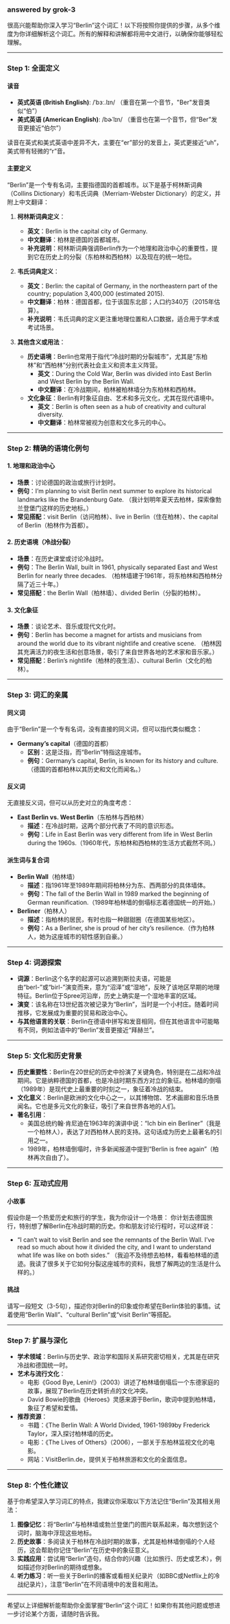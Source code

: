 ### answered by grok-3
很高兴能帮助你深入学习“Berlin”这个词汇！以下将按照你提供的步骤，从多个维度为你详细解析这个词汇。所有的解释和讲解都将用中文进行，以确保你能够轻松理解。

---

### Step 1: 全面定义

#### 读音
- **英式英语 (British English)**: /ˈbɜː.lɪn/ （重音在第一个音节，"Ber"发音类似“伯”）
- **美式英语 (American English)**: /bɚˈlɪn/ （重音也在第一个音节，但“Ber”发音更接近“伯尔”）

读音在英式和美式英语中差异不大，主要在“er”部分的发音上，英式更接近“uh”，美式带有轻微的“r”音。

#### 主要定义
“Berlin”是一个专有名词，主要指德国的首都城市。以下是基于柯林斯词典（Collins Dictionary）和韦氏词典（Merriam-Webster Dictionary）的定义，并附上中文翻译：

1. **柯林斯词典定义**：
   - **英文**：Berlin is the capital city of Germany.
   - **中文翻译**：柏林是德国的首都城市。
   - **补充说明**：柯林斯词典强调Berlin作为一个地理和政治中心的重要性，提到它在历史上的分裂（东柏林和西柏林）以及现在的统一地位。

2. **韦氏词典定义**：
   - **英文**：Berlin: the capital of Germany, in the northeastern part of the country; population 3,400,000 (estimated 2015).
   - **中文翻译**：柏林：德国首都，位于该国东北部；人口约340万（2015年估算）。
   - **补充说明**：韦氏词典的定义更注重地理位置和人口数据，适合用于学术或考试场景。

3. **其他含义或用法**：
   - **历史语境**：Berlin也常用于指代“冷战时期的分裂城市”，尤其是“东柏林”和“西柏林”分别代表社会主义和资本主义阵营。
     - **英文**：During the Cold War, Berlin was divided into East Berlin and West Berlin by the Berlin Wall.
     - **中文翻译**：在冷战期间，柏林被柏林墙分为东柏林和西柏林。
   - **文化象征**：Berlin有时象征自由、艺术和多元文化，尤其在现代语境中。
     - **英文**：Berlin is often seen as a hub of creativity and cultural diversity.
     - **中文翻译**：柏林常被视为创意和文化多元的中心。

---

### Step 2: 精确的语境化例句

#### 1. 地理和政治中心
- **场景**：讨论德国的政治或旅行计划时。
- **例句**：I’m planning to visit Berlin next summer to explore its historical landmarks like the Brandenburg Gate.
  （我计划明年夏天去柏林，探索像勃兰登堡门这样的历史地标。）
- **常见搭配**：visit Berlin（访问柏林）、live in Berlin（住在柏林）、the capital of Berlin（柏林作为首都）。

#### 2. 历史语境（冷战分裂）
- **场景**：在历史课堂或讨论冷战时。
- **例句**：The Berlin Wall, built in 1961, physically separated East and West Berlin for nearly three decades.
  （柏林墙建于1961年，将东柏林和西柏林分隔了近三十年。）
- **常见搭配**：the Berlin Wall（柏林墙）、divided Berlin（分裂的柏林）。

#### 3. 文化象征
- **场景**：谈论艺术、音乐或现代文化时。
- **例句**：Berlin has become a magnet for artists and musicians from around the world due to its vibrant nightlife and creative scene.
  （柏林因其充满活力的夜生活和创意场景，吸引了来自世界各地的艺术家和音乐家。）
- **常见搭配**：Berlin’s nightlife（柏林的夜生活）、cultural Berlin（文化的柏林）。

---

### Step 3: 词汇的亲属

#### 同义词
由于“Berlin”是一个专有名词，没有直接的同义词，但可以指代类似概念：
- **Germany’s capital**（德国的首都）
  - **区别**：这是泛指，而“Berlin”特指这座城市。
  - **例句**：Germany’s capital, Berlin, is known for its history and culture.（德国的首都柏林以其历史和文化而闻名。）

#### 反义词
无直接反义词，但可以从历史对立的角度考虑：
- **East Berlin vs. West Berlin**（东柏林与西柏林）
  - **描述**：在冷战时期，这两个部分代表了不同的意识形态。
  - **例句**：Life in East Berlin was very different from life in West Berlin during the 1960s.（1960年代，东柏林和西柏林的生活方式截然不同。）

#### 派生词与复合词
- **Berlin Wall**（柏林墙）
  - **描述**：指1961年至1989年期间将柏林分为东、西两部分的具体墙体。
  - **例句**：The fall of the Berlin Wall in 1989 marked the beginning of German reunification.（1989年柏林墙的倒塌标志着德国统一的开始。）
- **Berliner**（柏林人）
  - **描述**：指柏林的居民，有时也指一种甜甜圈（在德国某些地区）。
  - **例句**：As a Berliner, she is proud of her city’s resilience.（作为柏林人，她为这座城市的韧性感到自豪。）

---

### Step 4: 词源探索

- **词源**：Berlin这个名字的起源可以追溯到斯拉夫语，可能是由“berl-”或“birl-”演变而来，意为“沼泽”或“湿地”，反映了该地区早期的地理特征。Berlin位于Spree河沿岸，历史上确实是一个湿地丰富的区域。
- **演变**：该名称在13世纪首次被记录为“Berlin”，当时是一个小村庄。随着时间推移，它发展成为重要的贸易和政治中心。
- **与其他语言的关联**：Berlin在德语中拼写和发音相同，但在其他语言中可能略有不同，例如法语中的“Berlin”发音更接近“拜赫兰”。

---

### Step 5: 文化和历史背景

- **历史重要性**：Berlin在20世纪的历史中扮演了关键角色，特别是在二战和冷战期间。它是纳粹德国的首都，也是冷战时期东西方对立的象征。柏林墙的倒塌（1989年）是现代史上最重要的时刻之一，象征着冷战的结束。
- **文化意义**：Berlin是欧洲的文化中心之一，以其博物馆、艺术画廊和音乐场景闻名。它也是多元文化的象征，吸引了来自世界各地的人们。
- **著名引用**：
  - 美国总统约翰·肯尼迪在1963年的演讲中说：“Ich bin ein Berliner”（我是一个柏林人），表达了对西柏林人民的支持。这句话成为历史上最著名的引用之一。
  - 1989年，柏林墙倒塌时，许多新闻报道中提到“Berlin is free again”（柏林再次自由了）。

---

### Step 6: 互动式应用

#### 小故事
假设你是一个热爱历史和旅行的学生，我为你设计一个场景：
你计划去德国旅行，特别想了解Berlin在冷战时期的历史。你和朋友讨论行程时，可以这样说：
- “I can’t wait to visit Berlin and see the remnants of the Berlin Wall. I’ve read so much about how it divided the city, and I want to understand what life was like on both sides.”
  （我迫不及待想去柏林，看看柏林墙的遗迹。我读了很多关于它如何分裂这座城市的资料，我想了解两边的生活是什么样的。）

#### 挑战
请写一段短文（3-5句），描述你对Berlin的印象或你希望在Berlin体验的事情。试着使用“Berlin Wall”、“cultural Berlin”或“visit Berlin”等搭配。

---

### Step 7: 扩展与深化

- **学术领域**：Berlin与历史学、政治学和国际关系研究密切相关，尤其是在研究冷战和德国统一时。
- **艺术与流行文化**：
  - 电影《Good Bye, Lenin!》（2003）讲述了柏林墙倒塌后一个东德家庭的故事，展现了Berlin在历史转折点的文化冲突。
  - David Bowie的歌曲《Heroes》灵感来源于Berlin，歌词中提到柏林墙，象征了希望和爱情。
- **推荐资源**：
  - 书籍：《The Berlin Wall: A World Divided, 1961-1989》by Frederick Taylor，深入探讨柏林墙的历史。
  - 电影：《The Lives of Others》（2006），一部关于东柏林监视文化的电影。
  - 网站：VisitBerlin.de，提供关于柏林旅游和文化的全面信息。

---

### Step 8: 个性化建议

基于你希望深入学习词汇的特点，我建议你采取以下方法记住“Berlin”及其相关用法：
1. **图像记忆**：将“Berlin”与柏林墙或勃兰登堡门的图片联系起来，每次想到这个词时，脑海中浮现这些地标。
2. **历史故事**：多阅读关于柏林在冷战时期的故事，尤其是柏林墙倒塌的个人经历，这会帮助你记住“Berlin”在历史中的象征意义。
3. **实践应用**：尝试用“Berlin”造句，结合你的兴趣（比如旅行、历史或艺术），例如描述你对Berlin的期待或想象。
4. **听力练习**：听一些关于Berlin的播客或看相关纪录片（如BBC或Netflix上的冷战纪录片），注意“Berlin”在不同语境中的发音和用法。

---

希望以上详细解析能帮助你全面掌握“Berlin”这个词汇！如果你有其他问题或想进一步讨论某个方面，请随时告诉我。